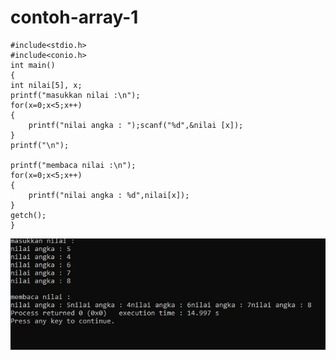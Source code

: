 # contoh-array-1

    #include<stdio.h>
    #include<conio.h>
    int main()
    {
    int nilai[5], x;
    printf("masukkan nilai :\n");
    for(x=0;x<5;x++)
    {
        printf("nilai angka : ");scanf("%d",&nilai [x]);
    }
    printf("\n");

    printf("membaca nilai :\n");
    for(x=0;x<5;x++)
    {
        printf("nilai angka : %d",nilai[x]);
    }
    getch();
    }
    
![img](https://raw.githubusercontent.com/VIKTORKEVIN/contoh-array-1/master/contoh%20array%201.png)
